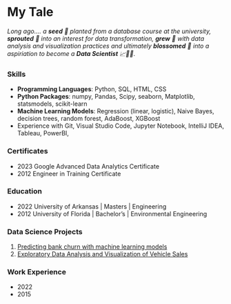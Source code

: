 # My Tale
*Long ago.... a **seed** 🌱 planted from a database course at the university, **sprouted** 🌿 into an interest for data transformation, **grew** 🌳 with data analysis and visualization practices and ultimately **blossomed** 🌸 into a aspiriation to become a **Data Scientist** 📈👩‍🔬.*

### Skills
- **Programming Languages**: Python, SQL, HTML, CSS
- **Python Packages**: numpy, Pandas, Scipy, seaborn, Matplotlib, statsmodels, scikit-learn
- **Machine Learning Models**: Regression (linear, logistic), Naive Bayes, decision trees, random forest, AdaBoost, XGBoost
- Experience with Git, Visual Studio Code, Jupyter Notebook, IntelliJ IDEA, Tableau, PowerBI, 

### Certificates
- 2023 Google Advanced Data Analytics Certificate
- 2012 Engineer in Training Certificate

### Education
- 2022 University of Arkansas | Masters | Engineering
- 2012 University of Florida | Bachelor’s | Environmental Engineering

### Data Science Projects
1. [Predicting bank churn with machine learning models](https://github.com/aprilhong/bankchurn)
2. [Exploratory Data Analysis and Visualization of Vehicle Sales](https://github.com/aprilhong/vehiclesales)

### Work Experience
- 2022
- 2015




